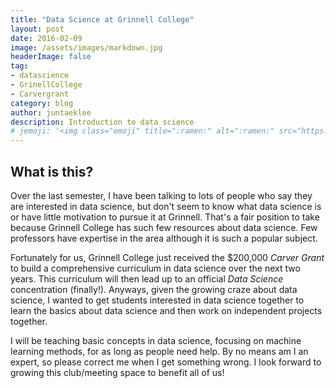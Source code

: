 ```yaml
---
title: "Data Science at Grinnell College"
layout: post
date: 2016-02-09
image: /assets/images/markdown.jpg
headerImage: false
tag:
- datascience
- GrinellCollege
- Carvergrant
category: blog
author: juntaeklee
description: Introduction to data science 
# jemoji: '<img class="emoji" title=":ramen:" alt=":ramen:" src="https://assets.github.com/images/icons/emoji/unicode/1f35c.png" height="20" width="20" align="absmiddle">'
---
```


## What is this?  

Over the last semester, I have been talking to lots of people who say they are interested in data science, but don't seem to know what data science is or have little motivation to pursue it at Grinnell. That's a fair position to take because Grinnell College has such few resources about data science. Few professors have expertise in the area although it is such a popular subject.

Fortunately for us, Grinnell College just received the $200,000 *Carver Grant* to build a comprehensive curriculum in data science over the next two years. This curriculum will then lead up to an official *Data Science* concentration (finally!). Anyways, given the growing craze about data science, I wanted to get students interested in data science together to learn the basics about data science and then work on independent projects together.

I will be teaching basic concepts in data science, focusing on machine learning methods, for as long as people need help. By no means am I an expert, so please correct me when I get something wrong. I look forward to growing this club/meeting space to benefit all of us!
